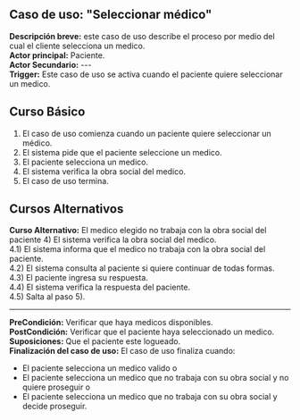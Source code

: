 ﻿## Caso de uso: "Seleccionar médico"  
  
**Descripción breve:** este caso de uso describe el proceso por medio del cual el cliente selecciona un medico.                            
**Actor principal:** Paciente.                                                        
**Actor Secundario:** ---                                         
**Trigger:** Este caso de uso se activa cuando el paciente quiere seleccionar un medico.

## Curso Básico  
1) El caso de uso comienza cuando un paciente quiere seleccionar un médico.                              
2) El sistema pide que el paciente seleccione un medico.                                     
3) El paciente selecciona un medico.                                                                                 
5) El sistema verifica la obra social del medico.                                                     
6) El caso de uso termina.                                                          

## Cursos Alternativos                      
  
**Curso Alternativo:** El medico elegido no trabaja con la obra social del paciente
4) El sistema verifica la obra social del medico.                                                                  
4.1) El sistema informa que el medico no trabaja con la obra social del paciente.                                                
4.2) El sistema consulta al paciente si quiere continuar de todas formas.                                                
4.3) El paciente ingresa su respuesta.                                                      
4.4) El sistema verifica la respuesta del paciente.                                                            
4.5) Salta al paso 5).                                                    


----------


**PreCondición:** Verificar que haya medicos disponibles.                                                                                     
**PostCondición:** Verificar que el paciente haya seleccionado un medico.                                                                  
**Suposiciones:** Que el paciente este logueado.                                                                            
**Finalización del caso de uso:** El caso de uso finaliza cuando:                                              

 - El paciente selecciona un medico valido  o                                        
 - El paciente selecciona un medico que no trabaja con su obra social y no quiere proseguir  o                                     
 - El paciente selecciona un medico que no trabaja con su obra social y decide proseguir.
